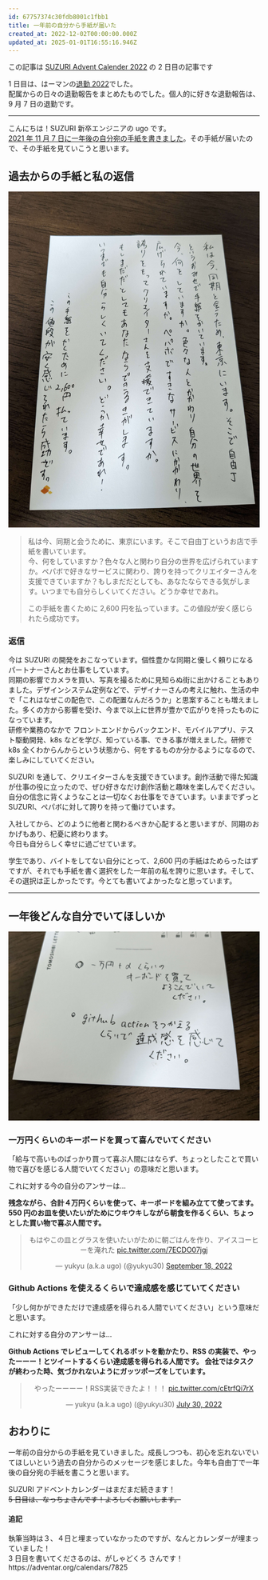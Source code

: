 ```yaml
---
id: 67757374c30fdb8001c1fbb1
title: 一年前の自分から手紙が届いた
created_at: 2022-12-02T00:00:00.000Z
updated_at: 2025-01-01T16:55:16.946Z
---
```


<p>この記事は <a href="https://adventar.org/calendars/7825">SUZURI Advent Calender 2022</a> の 2 日目の記事です</p>
<p>1 日目は、はーマンの<a href="https://note.com/___herman/n/nb516e23d3036">退勤 2022</a>でした。<br/>
配属からの日々の退勤報告をまとめたものでした。個人的に好きな退勤報告は、9 月 7 日の退勤です。</p>
<hr/>
<p>こんにちは！SUZURI 新卒エンジニアの ugo です。<br/>
<a href="./2021-11-07-part1">2021 年 11 月 7 日に一年後の自分宛の手紙を書きました</a>。その手紙が届いたので、その手紙を見ていこうと思います。</p>
<h2>過去からの手紙と私の返信</h2>
<p><img alt="Imagefromyukyunextblog.jpeg" src="Imagefromyukyunextblog.jpeg"/></p>
<blockquote>
<p>私は今、同期と会うために、東京にいます。そこで自由丁というお店で手紙を書いています。<br/>
今、何をしていますか？色々な人と関わり自分の世界を広げられていますか。ペパボで好きなサービスに関わり、誇りを持ってクリエイターさんを支援できていますか？もしまだだとしても、あなたならできる気がします。いつまでも自分らしくいてください。どうか幸せであれ。</p>
<p>この手紙を書くために 2,600 円を払っています。この値段が安く感じられたら成功です。</p>
</blockquote>
<h3>返信</h3>
<p>今は SUZURI の開発をおこなっています。個性豊かな同期と優しく頼りになるパートナーさんとお仕事をしています。<br/>
同期の影響でカメラを買い、写真を撮るために見知らぬ街に出かけることもありました。デザインシステム定例などで、デザイナーさんの考えに触れ、生活の中で「これはなぜこの配色で、この配置なんだろうか」と思案することも増えました。多くの方から影響を受け、今まで以上に世界が豊かで広がりを持ったものになっています。<br/>
研修や業務のなかで フロントエンドからバックエンド、モバイルアプリ、テスト駆動開発、k8s などを学び、知っている事、できる事が増えました。研修で k8s 全くわからんからという状態から、何をするものか分かるようになるので、楽しみにしていてください。</p>
<p>SUZURI を通して、クリエイターさんを支援できています。創作活動で得た知識が仕事の役に立ったので、ぜひ好きなだけ創作活動と趣味を楽しんでください。自分の信念に背くようなことは一切なくお仕事をできています。いままでずっと SUZURI、ペパボに対して誇りを持って働けています。</p>
<p>入社してから、どのように他者と関わるべきか心配すると思いますが、同期のおかげもあり、杞憂に終わります。<br/>
今日も自分らしく幸せに過ごせています。</p>
<p>学生であり、バイトをしてない自分にとって、2,600 円の手紙はためらったはずですが、それでも手紙を書く選択をした一年前の私を誇りに思います。そして、その選択は正しかったです。今とても書いてよかったなと思っています。</p>
<hr/>
<h2>一年後どんな自分でいてほしいか</h2>
<p><img alt="1fromyukyunextblog.jpeg" src="1fromyukyunextblog.jpeg"/></p>
<h3>一万円くらいのキーボードを買って喜んでいてください</h3>
<p>「給与で高いものばっかり買って喜ぶ人間にはならず、ちょっとしたことで買い物で喜びを感じる人間でいてください」の意味だと思います。</p>
<p>これに対する今の自分のアンサーは…</p>
<p><strong>残念ながら、合計４万円くらいを使って、キーボードを組み立てて使ってます。</strong><br/>
<strong>550 円のお皿を使いたいがためにウキウキしながら朝食を作るくらい、ちょっとした買い物で喜ぶ人間です。</strong></p>
<blockquote align="center" class="twitter-tweet" data-dnt="true"><p dir="ltr" lang="ja">もはやこの皿とグラスを使いたいがために朝ごはんを作り、アイスコーヒーを淹れた <a href="https://t.co/7ECDO07jgj">pic.twitter.com/7ECDO07jgj</a></p>— yukyu (a.k.a ugo) (@yukyu30) <a href="https://twitter.com/yukyu30/status/1571311725521276928?ref_src=twsrc%5Etfw">September 18, 2022</a></blockquote>
<script async="" charset="utf-8" src="https://platform.twitter.com/widgets.js"></script>
<h3>Github Actions を使えるくらいで達成感を感じていてください</h3>
<p>「少し何かができただけで達成感を得られる人間でいてください」という意味だと思います。</p>
<p>これに対する自分のアンサーは…</p>
<p><strong>Github Actions でレビューしてくれるボットを動かたり、RSS の実装で、やったーーー！とツイートするくらい達成感を得られる人間です。 会社ではタスクが終わった時、気づかれないようにガッツポーズをしています。</strong></p>
<blockquote align="center" class="twitter-tweet" data-conversation="none" data-dnt="true"><p dir="ltr" lang="ja">やったーーーー！RSS実装できたよ！！！ <a href="https://t.co/cEtrfQi7rX">pic.twitter.com/cEtrfQi7rX</a></p>— yukyu (a.k.a ugo) (@yukyu30) <a href="https://twitter.com/yukyu30/status/1553389720755146753?ref_src=twsrc%5Etfw">July 30, 2022</a></blockquote>
<script async="" charset="utf-8" src="https://platform.twitter.com/widgets.js"></script>
<h2>おわりに</h2>
<p>一年前の自分からの手紙を見ていきました。成長しつつも、初心を忘れないでいてほしいという過去の自分からのメッセージを感じました。今年も自由丁で一年後の自分宛の手紙を書こうと思います。</p>
<p>SUZURI アドベントカレンダーはまだまだ続きます！<br/>
<s>5 日目は、なっちょさんです！よろしくお願いします。</s></p>
<h4>追記</h4>
<p>執筆当時は３、４日と埋まっていなかったのですが、なんとカレンダーが埋まっていました！<br/>
3 日目を書いてくださるのは、がしゃどくろ さんです！<br/>
https://adventar.org/calendars/7825</p>
